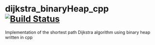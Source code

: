 dijkstra_binaryHeap_cpp [![Build Status](https://travis-ci.org/vicentebolea/dijkstra_binaryHeap_cpp.svg?branch=master)](https://travis-ci.org/vicentebolea/dijkstra_binaryHeap_cpp)
=======================

Implementation of the shortest path Dijkstra algorithm using binary heap written in cpp
